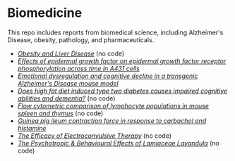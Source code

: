 Biomedicine
=======

This repo includes reports from biomedical science, including Alzheimer's Disease, obesity, pathology, and pharmaceuticals.

-   [*Obesity and Liver Disease*](obesityliver.md)  (no code)
-   [*Effects of epidermal growth factor on epidermal growth factor receptor phosphorylation across time in A431 cells*](EpidermalGF.md)
-   [*Emotional dysregulation and cognitive decline in a transgenic Alzheimer's Disease mouse model*](ratlab.md)
-   [*Does high fat diet induced type two diabetes causes impaired cognitive abilities and dementia?*](ADRat.md)  (no code)
-   [*Flow cytometric comparison of lymphocyte populations in mouse spleen and thymus*](FlowCytometry.md)  (no code)
-   [*Guinea pig ileum contraction force in response to carbachol and histamine*](pigileum.md)
-   [*The Efficacy of Electroconvulsive Therapy*](ect.md)  (no code)
-   [*The Psychotropic & Behavioural Effects of Lamiaceae Lavandula*](LamiaceaeLavandula.md) (no code)
